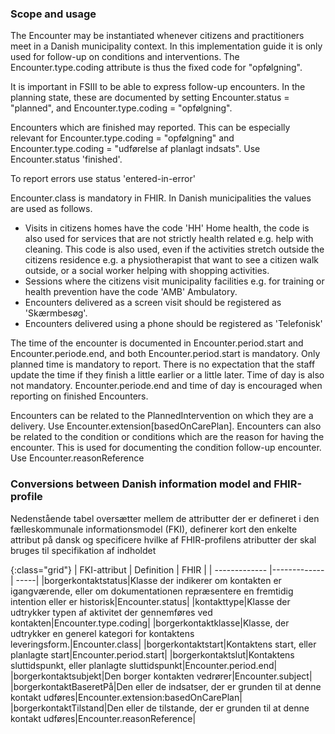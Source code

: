 ### Scope and usage
The Encounter may be instantiated whenever citizens and practitioners meet in a Danish municipality context. In this implementation guide it is only used for follow-up on conditions and interventions. The Encounter.type.coding attribute is thus the fixed code for "opfølgning".

It is important in FSIII to be able to express follow-up encounters. In the planning state, these are documented by setting Encounter.status = "planned", and Encounter.type.coding = "opfølgning". 

Encounters which are finished may reported. This can be especially relevant for Encounter.type.coding = "opfølgning" and Encounter.type.coding = "udførelse af planlagt indsats". Use Encounter.status 'finished'.

To report errors use status 'entered-in-error'

Encounter.class is mandatory in FHIR. In Danish municipalities the values are used as follows.
* Visits in citizens homes have the code 'HH' Home health, the code is also used for services that are not strictly health related e.g. help with cleaning. This code is also used, even if the activities stretch outside the citizens residence e.g. a physiotherapist that want to see a citizen walk outside, or a social worker helping with shopping activities.
* Sessions where the citizens visit municipality facilities e.g. for training or health prevention have the code 'AMB' Ambulatory.
* Encounters delivered as a screen visit should be registered as 'Skærmbesøg'.
* Encounters delivered using a phone should be registered as 'Telefonisk'

The time of the encounter is documented in Encounter.period.start and Encounter.periode.end, and both Encounter.period.start is mandatory. Only planned time is mandatory to report. There is no expectation that the staff update the time if they finish a little earlier or a little later. Time of day is also not mandatory. Encounter.periode.end and time of day is encouraged when reporting on finished Encounters.

Encounters can be related to the PlannedIntervention on which they are a delivery. Use Encounter.extension[basedOnCarePlan]. Encounters can also be related to the condition or conditions which are the reason for having the encounter. This is used for documenting the condition follow-up encounter. Use Encounter.reasonReference

### Conversions between Danish information model and FHIR-profile

Nedenstående tabel oversætter mellem de attributter der er defineret i den fælleskommunale informationsmodel (FKI), definerer kort den enkelte attribut på dansk og specificere hvilke af FHIR-profilens atributter der skal bruges til specifikation af indholdet

{:class="grid"}
|   FKI-attribut      | Definition        | FHIR  |
| ------------- |-------------| -----|
|borgerkontaktstatus|Klasse der indikerer om kontakten er igangværende, eller om dokumentationen repræsentere en fremtidig intention eller er historisk|Encounter.status|
|kontakttype|Klasse der udtrykker typen af aktivitet der gennemføres ved kontakten|Encounter.type.coding|
|borgerkontaktklasse|Klasse, der udtrykker en generel kategori for kontaktens leveringsform.|Encounter.class|
|borgerkontaktstart|Kontaktens start, eller planlagte start|Encounter.period.start|
|borgerkontaktslut|Kontaktens sluttidspunkt, eller planlagte sluttidspunkt|Encounter.period.end|
|borgerkontaktsubjekt|Den borger kontakten vedrører|Encounter.subject|
|borgerkontaktBaseretPå|Den eller de indsatser, der er grunden til at denne kontakt udføres|Encounter.extension:basedOnCarePlan|
|borgerkontaktTilstand|Den eller de tilstande, der er grunden til at denne kontakt udføres|Encounter.reasonReference|